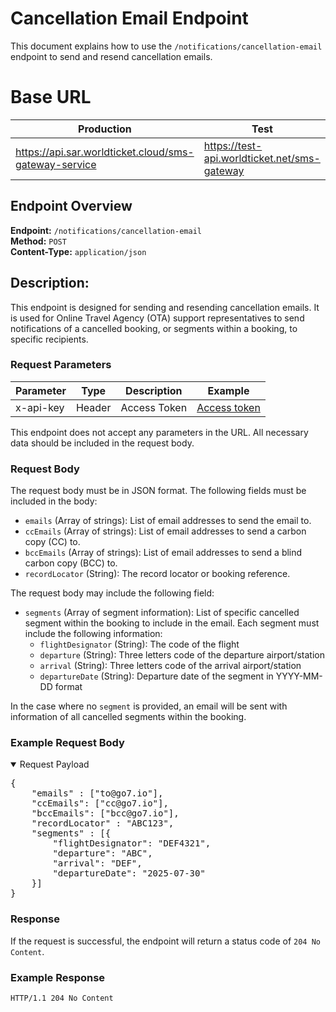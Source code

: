 # Cancellation Email Endpoint

This document explains how to use the `/notifications/cancellation-email` endpoint to send and resend cancellation emails.

# Base URL

|Production                                            | Test                                     |
|----------------------------------------------------- | ---------------------------------------- |
|https://api.sar.worldticket.cloud/sms-gateway-service | https://test-api.worldticket.net/sms-gateway |

## Endpoint Overview

**Endpoint:** `/notifications/cancellation-email`  
**Method:** `POST`  
**Content-Type:** `application/json`

## Description:

This endpoint is designed for sending and resending cancellation emails. It is used for Online Travel Agency (OTA) support representatives to send notifications of a cancelled booking, or segments within a booking, to specific recipients.

### Request Parameters

| Parameter    | Type    | Description        | Example                  |
|--------------|---------|--------------------|--------------------------|
| x-api-key    | Header  | Access Token       | [Access token](#api-key) |

This endpoint does not accept any parameters in the URL. All necessary data should be included in the request body.

### Request Body

The request body must be in JSON format. The following fields must be included in the body:

- `emails` (Array of strings): List of email addresses to send the email to.
- `ccEmails` (Array of strings): List of email addresses to send a carbon copy (CC) to.
- `bccEmails` (Array of strings): List of email addresses to send a blind carbon copy (BCC) to.
- `recordLocator` (String): The record locator or booking reference.

The request body may include the following field:

- `segments` (Array of segment information): List of specific cancelled segment within the booking to include in the email. Each segment must include the following information:
  - `flightDesignator` (String): The code of the flight
  - `departure` (String): Three letters code of the departure airport/station
  - `arrival` (String): Three letters code of the arrival airport/station
  - `departureDate` (String): Departure date of the segment in YYYY-MM-DD format

In the case where no `segment` is provided, an email will be sent with information of all cancelled segments within the booking.

### Example Request Body

<details open>
  <summary>Request Payload</summary>
  <pre>
{
    "emails" : ["to@go7.io"],
    "ccEmails": ["cc@go7.io"],
    "bccEmails": ["bcc@go7.io"],
    "recordLocator" : "ABC123",
    "segments" : [{
        "flightDesignator": "DEF4321",
        "departure": "ABC",
        "arrival": "DEF",
        "departureDate": "2025-07-30"
    }]
}
</pre>
</details>

### Response

If the request is successful, the endpoint will return a status code of `204 No Content`.

### Example Response

```
HTTP/1.1 204 No Content
```

